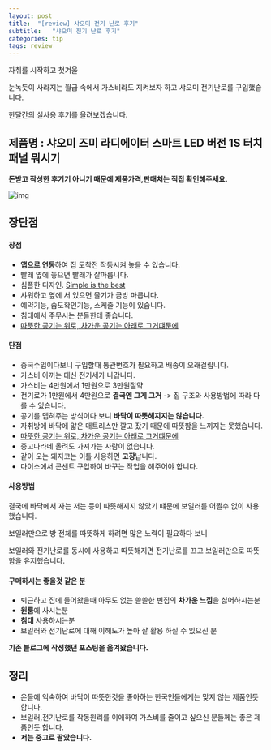```yaml
---
layout: post
title:  "[review] 샤오미 전기 난로 후기"
subtitle:   "샤오미 전기 난로 후기"
categories: tip
tags: review
---
```


자취를 시작하고 첫겨울


눈녹듯이 사라지는 월급 속에서 가스비라도 지켜보자 하고 샤오미 전기난로를 구입했습니다.



한달간의 실사용 후기를 올려보겠습니다.


## 제품명 : 샤오미 즈미 라디에이터 스마트 LED 버전 1S 터치패널 뭐시기

**돈받고 작성한 후기기 아니기 때문에 제품가격,판매처는 직접 확인해주세요.**

![img](https://chung10kr.github.io/assets/img/2021-01-04.jpg)





## 장단점

#### 장점
- **앱으로 연동**하여 집 도착전 작동시켜 놓을 수 있습니다.
- 빨래 옆에 놓으면 빨래가 잘마릅니다.
- 심플한 디자인. [Simple is the best](https://www.youtube.com/watch?v=SFvivuPlYDQ)
- 샤워하고 옆에 서 있으면 물기가 금방 마릅니다.
- 예약기능, 습도확인기능, 스케줄 기능이 있습니다.
- 침대에서 주무시는 분들한테 좋습니다.
- [따뜻한 공기는 위로, 차가운 공기는 아래로 그거떄문에](https://m.blog.naver.com/PostView.nhn?blogId=humainy&logNo=220404410783&proxyReferer=https:%2F%2Fwww.google.com%2F)

#### 단점
- 중국수입이다보니 구입할때 통관번호가 필요하고 배송이 오래걸립니다.
- 가스비 아끼는 대신 전기세가 나갑니다.
- 가스비는 4만원에서 1만원으로 3만원절약
- 전기료가 1만원에서 4만원으로 **결국엔 그게 그거** -> 집 구조와 사용방법에 따라 다를 수 있습니다.
- 공기를 뎁혀주는 방식이다 보니 **바닥이 따뜻해지지는 않습니다.**
- 자취방에 바닥에 얇은 매트리스만 깔고 잤기 때문에 따뜻함을 느끼지는 못했습니다. 
- [따뜻한 공기는 위로, 차가운 공기는 아래로 그거떄문에](https://m.blog.naver.com/PostView.nhn?blogId=humainy&logNo=220404410783&proxyReferer=https:%2F%2Fwww.google.com%2F)
- 중고나라네 올려도 가져가는 사람이 없습니다.
- 같이 오는 돼지코는 이틀 사용하면 **고장**납니다.
- 다이소에서 콘센트 구입하여 바꾸는 작업을 해주어야 합니다.

#### 사용방법


결국에 바닥에서 자는 저는 등이 따뜻해지지 않았기 떄문에 보일러를 어쩔수 없이 사용했습니다.



보일러만으로 방 전체를 따뜻하게 하려면 많은 노력이 필요하다 보니


보일러와 전기난로를 동시에 사용하고 따뜻해지면 전기난로를 끄고 보일러만으로 따뜻함을 유지했습니다.



#### 구매하시는 좋을것 같은 분
- 퇴근하고 집에 들어왔을때 아무도 없는 쓸쓸한 빈집의 **차가운 느낌**을 싫어하시는분
- **원룸**에 사시는분
- **침대** 사용하시는분
- 보일러와 전기난로에 대해 이해도가 높아 잘 활용 하실 수 있으신 분

**기존 블로그에 작성했던 포스팅을 옮겨왔습니다.**


## 정리

- 온돌에 익숙하여 바닥이 따뜻한것을 좋아하는 한국인들에게는 맞지 않는 제품인듯 합니다.
- 보일러,전기난로를 작동원리를 이애하여 가스비를 줄이고 싶으신 분들께는 좋은 제품인듯 합니다.
- **저는 중고로 팔았습니다.**
